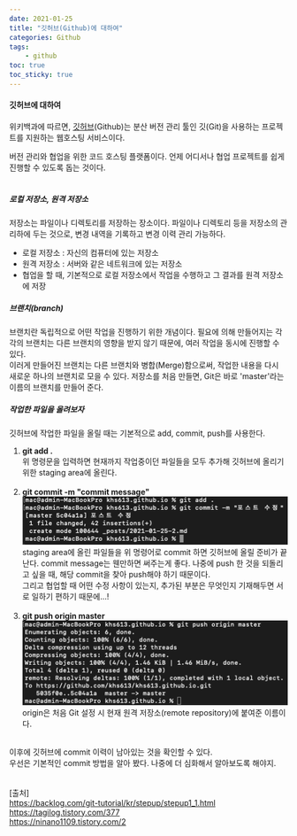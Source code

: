 ```yaml
---
date: 2021-01-25
title: "깃허브(Github)에 대하여"
categories: Github
tags:
    - github
toc: true
toc_sticky: true
---
```

#### 깃허브에 대하여

위키백과에 따르면, [깃허브](https://ko.wikipedia.org/wiki/%EA%B9%83%ED%97%88%EB%B8%8C)(Github)는 분산 버전 관리 툴인 깃(Git)을 사용하는 프로젝트를 지원하는 웹호스팅 서비스이다.

버전 관리와 협업을 위한 코드 호스팅 플랫폼이다. 언제 어디서나 협업 프로젝트를 쉽게 진행할 수 있도록 돕는 것이다.  
&nbsp;  

##### 로컬 저장소, 원격 저장소
저장소는 파일이나 디렉토리를 저장하는 장소이다. 파일이나 디렉토리 등을 저장소의 관리하에 두는 것으로, 변경 내역을 기록하고 변경 이력 관리 가능하다.
  * 로컬 저장소 : 자신의 컴퓨터에 있는 저장소
  * 원격 저장소 : 서버와 같은 네트워크에 있는 저장소
  * 협업을 할 때, 기본적으로 로컬 저장소에서 작업을 수행하고 그 결과를 원격 저장소에 저장

##### 브랜치(branch)
브랜치란 독립적으로 어떤 작업을 진행하기 위한 개념이다. 필요에 의해 만들어지는 각각의 브랜치는 다른 브랜치의 영향을 받지 않기 때문에, 여러 작업을 동시에 진행할 수 있다.  
이러게 만들어진 브랜치는 다른 브랜치와 병합(Merge)함으로써, 작업한 내용을 다시 새로운 하나의 브랜치로 모을 수 있다. 저장소를 처음 만들면, Git은 바로 'master'라는 이름의 브랜치를 만들어 준다.

##### 작업한 파일을 올려보자
깃허브에 작업한 파일을 올릴 때는 기본적으로 add, commit, push를 사용한다.

1. <b>git add .</b>  
위 명령문을 입력하면 현재까지 작업중이던 파일들을 모두 추가해 깃허브에 올리기 위한 staging area에 올린다.  
&nbsp;  
2. <b>git commit -m "commit message"</b>  
![예시](/assets/img/post/2021-01-25-2/img_1.png)  
staging area에 올린 파일들을 위 명령어로 commit 하면 깃허브에 올릴 준비가 끝난다. commit message는 웬만하면 써주는게 좋다. 나중에 push 한 것을 되돌리고 싶을 때, 해당 commit을 찾아 push해야 하기 때문이다.  
그리고 협업할 때 어떤 수정 사항이 있는지, 추가된 부분은 무엇인지 기재해두면 서로 일하기 편하기 때문에...!  
&nbsp;  
3. <b>git push origin master</b>  
![예시](/assets/img/post/2021-01-25-2/img_2.png)  
origin은 처음 Git 설정 시 현재 원격 저장소(remote repository)에 붙여준 이름이다.  

&nbsp;  
이후에 깃허브에 commit 이력이 남아있는 것을 확인할 수 있다.  
우선은 기본적인 commit 방법을 알아 봤다. 나중에 더 심화해서 알아보도록 해야지.  
&nbsp;  
&nbsp;  
[출처]  
<https://backlog.com/git-tutorial/kr/stepup/stepup1_1.html>  
<https://tagilog.tistory.com/377>  
<https://ninano1109.tistory.com/2>
